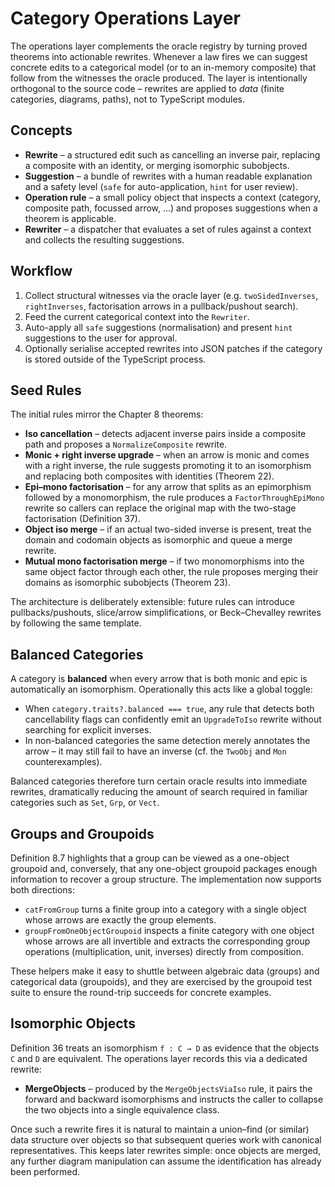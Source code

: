 # Category Operations Layer

The operations layer complements the oracle registry by turning proved theorems
into actionable rewrites.  Whenever a law fires we can suggest concrete edits to
a categorical model (or to an in-memory composite) that follow from the
witnesses the oracle produced.  The layer is intentionally orthogonal to the
source code – rewrites are applied to *data* (finite categories, diagrams,
paths), not to TypeScript modules.

## Concepts

- **Rewrite** – a structured edit such as cancelling an inverse pair, replacing
  a composite with an identity, or merging isomorphic subobjects.
- **Suggestion** – a bundle of rewrites with a human readable explanation and a
  safety level (`safe` for auto-application, `hint` for user review).
- **Operation rule** – a small policy object that inspects a context (category,
  composite path, focussed arrow, …) and proposes suggestions when a theorem is
  applicable.
- **Rewriter** – a dispatcher that evaluates a set of rules against a context
  and collects the resulting suggestions.

## Workflow

1.  Collect structural witnesses via the oracle layer (e.g. `twoSidedInverses`,
    `rightInverses`, factorisation arrows in a pullback/pushout search).
2.  Feed the current categorical context into the `Rewriter`.
3.  Auto-apply all `safe` suggestions (normalisation) and present `hint`
    suggestions to the user for approval.
4.  Optionally serialise accepted rewrites into JSON patches if the category is
    stored outside of the TypeScript process.

## Seed Rules

The initial rules mirror the Chapter 8 theorems:

- **Iso cancellation** – detects adjacent inverse pairs inside a composite path
  and proposes a `NormalizeComposite` rewrite.
- **Monic + right inverse upgrade** – when an arrow is monic and comes with a
  right inverse, the rule suggests promoting it to an isomorphism and replacing
  both composites with identities (Theorem 22).
- **Epi–mono factorisation** – for any arrow that splits as an epimorphism
  followed by a monomorphism, the rule produces a `FactorThroughEpiMono`
  rewrite so callers can replace the original map with the two-stage
  factorisation (Definition 37).
- **Object iso merge** – if an actual two-sided inverse is present, treat the
  domain and codomain objects as isomorphic and queue a merge rewrite.
- **Mutual mono factorisation merge** – if two monomorphisms into the same
  object factor through each other, the rule proposes merging their domains as
  isomorphic subobjects (Theorem 23).

The architecture is deliberately extensible: future rules can introduce
pullbacks/pushouts, slice/arrow simplifications, or Beck–Chevalley rewrites by
following the same template.

## Balanced Categories

A category is **balanced** when every arrow that is both monic and epic is
automatically an isomorphism.  Operationally this acts like a global toggle:

- When `category.traits?.balanced === true`, any rule that detects both
  cancellability flags can confidently emit an `UpgradeToIso` rewrite without
  searching for explicit inverses.
- In non-balanced categories the same detection merely annotates the arrow – it
  may still fail to have an inverse (cf. the `TwoObj` and `Mon` counterexamples).

Balanced categories therefore turn certain oracle results into immediate
rewrites, dramatically reducing the amount of search required in familiar
categories such as `Set`, `Grp`, or `Vect`.

## Groups and Groupoids

Definition 8.7 highlights that a group can be viewed as a one-object
groupoid and, conversely, that any one-object groupoid packages enough
information to recover a group structure.  The implementation now supports
both directions:

- `catFromGroup` turns a finite group into a category with a single object
  whose arrows are exactly the group elements.
- `groupFromOneObjectGroupoid` inspects a finite category with one object
  whose arrows are all invertible and extracts the corresponding group
  operations (multiplication, unit, inverses) directly from composition.

These helpers make it easy to shuttle between algebraic data (groups) and
categorical data (groupoids), and they are exercised by the groupoid test
suite to ensure the round-trip succeeds for concrete examples.

## Isomorphic Objects

Definition 36 treats an isomorphism `f : C → D` as evidence that the objects `C`
and `D` are equivalent.  The operations layer records this via a dedicated
rewrite:

- **MergeObjects** – produced by the `MergeObjectsViaIso` rule, it pairs the
  forward and backward isomorphisms and instructs the caller to collapse the two
  objects into a single equivalence class.

Once such a rewrite fires it is natural to maintain a union–find (or similar)
data structure over objects so that subsequent queries work with canonical
representatives.  This keeps later rewrites simple: once objects are merged, any
further diagram manipulation can assume the identification has already been
performed.
